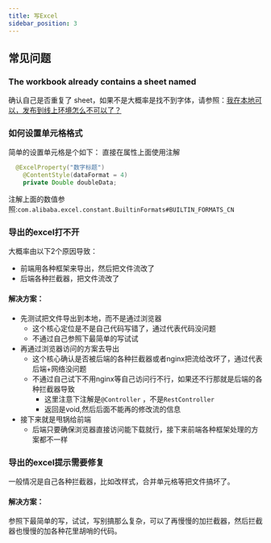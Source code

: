 ```yaml
---
title: 写Excel
sidebar_position: 3
---
```


## 常见问题

### The workbook already contains a sheet named

确认自己是否重复了
sheet，如果不是大概率是找不到字体，请参照：[我在本地可以，发布到线上环境怎么不可以了？](/qa/#%E6%88%91%E5%9C%A8%E6%9C%AC%E5%9C%B0%E5%8F%AF%E4%BB%A5%E5%8F%91%E5%B8%83%E5%88%B0%E7%BA%BF%E4%B8%8A%E7%8E%AF%E5%A2%83%E6%80%8E%E4%B9%88%E4%B8%8D%E5%8F%AF%E4%BB%A5%E4%BA%86)

### 如何设置单元格格式

简单的设置单元格是个如下： 直接在属性上面使用注解

```java
  @ExcelProperty("数字标题")
    @ContentStyle(dataFormat = 4)
    private Double doubleData;
```

注解上面的数值参照:`com.alibaba.excel.constant.BuiltinFormats#BUILTIN_FORMATS_CN`

### 导出的excel打不开

大概率由以下2个原因导致：

* 前端用各种框架来导出，然后把文件流改了
* 后端各种拦截器，把文件流改了

#### 解决方案：

* 先测试把文件导出到本地，而不是通过浏览器
    * 这个核心定位是不是自己代码写错了，通过代表代码没问题
    * 不通过自己参照下最简单的写试试
* 再通过浏览器访问的方案去导出
    * 这个核心确认是否被后端的各种拦截器或者nginx把流给改坏了，通过代表后端+网络没问题
    * 不通过自己试下不用nginx等自己访问行不行，如果还不行那就是后端的各种拦截器导致
        * 这里注意下注解是`@Controller` ，不是`RestController`
        * 返回是void,然后后面不能再的修改流的信息
* 接下来就是甩锅给前端
    * 后端只要确保浏览器直接访问能下载就行，接下来前端各种框架处理的方案都不一样

### 导出的excel提示需要修复

一般情况是自己各种拦截器，比如改样式，合并单元格等把文件搞坏了。

#### 解决方案：

参照下最简单的写，试试，写别搞那么复杂，可以了再慢慢的加拦截器，然后拦截器也慢慢的加各种花里胡哨的代码。

